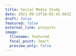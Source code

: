 ```yaml
---
title: Social Media Study
date: 2021-09-13T16:02:43.601Z
draft: false
featured: false
external_link: projects
image:
  filename: featured
  focal_point: Smart
  preview_only: false
---
```

